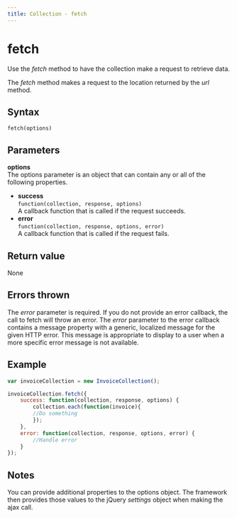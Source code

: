 ```yaml
---
title: Collection - fetch
---
```


# fetch

Use the *fetch* method to have the collection make a request to retrieve data.

The *fetch* method makes a request to the location returned by the *url* method.


## Syntax

`fetch(options)`


## Parameters

**options**  
The options parameter is an object that can contain any or all of the following properties.

- **success**  
`function(collection, response, options)`  
A callback function that is called if the request succeeds.  
- **error**  
`function(collection, response, options, error)`  
A callback function that is called if the request fails.  


## Return value
None


## Errors thrown
The *error* parameter is required. If you do not provide an error callback, the call to fetch will throw an error.  The *error* parameter to the error callback contains a message property with a generic, localized message for the given HTTP error. This message is appropriate to display to a user when a more specific error message is not available.


## Example

```javascript
var invoiceCollection = new InvoiceCollection();

invoiceCollection.fetch({
    success: function(collection, response, options) {
        collection.each(function(invoice){
        //Do something
        });
    },
    error: function(collection, response, options, error) {
        //Handle error
    }
}); 
```

## Notes
You can provide additional properties to the options object. The framework then provides those values to the jQuery *settings* object when making the ajax call.
